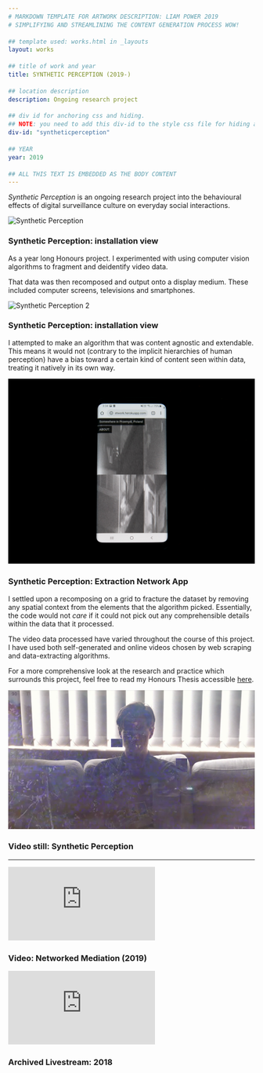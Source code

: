 ```yaml
---
# MARKDOWN TEMPLATE FOR ARTWORK DESCRIPTION: LIAM POWER 2019
# SIMPLIFYING AND STREAMLINING THE CONTENT GENERATION PROCESS WOW!

## template used: works.html in _layouts
layout: works

## title of work and year 
title: SYNTHETIC PERCEPTION (2019-)

## location description
description: Ongoing research project

## div id for anchoring css and hiding. 
## NOTE: you need to add this div-id to the style css file for hiding and showing of divs to work
div-id: "syntheticperception"

## YEAR
year: 2019

## ALL THIS TEXT IS EMBEDDED AS THE BODY CONTENT
---
```


*Synthetic Perception* is an ongoing research project into the behavioural effects of digital surveillance culture on everyday social interactions. 

![Synthetic Perception](images/syntheticperception/sp1.jpg)
### Synthetic Perception: installation view
 
As a year long Honours project. I experimented with using computer vision algorithms to fragment and deidentify video data. 

That data was then recomposed and output onto a display medium. These included computer screens, televisions and smartphones. 

![Synthetic Perception 2](images/syntheticperception/sp2.jpg)
### Synthetic Perception: installation view

I attempted to make an algorithm that was content agnostic and extendable. This means it would not (contrary to the implicit hierarchies of human perception) have a bias toward a certain kind of content seen within data, treating it natively in its own way.

![Synthetic Perception 2](images/syntheticperception/sp3.jpg)
### Synthetic Perception: Extraction Network App



I settled upon a recomposing on a grid to fracture the dataset by removing any spatial context from the elements that the algorithm picked. Essentially, the code would not *care* if it could not pick out any comprehensible details within the data that it processed.  

The video data processed have varied throughout the course of this project. I have used both self-generated and online videos chosen by web scraping and data-extracting algorithms.  

For a more comprehensive look at the research and practice which surrounds this project, feel free to read my Honours Thesis accessible [here](http://liamfpower.com/writing.html).


![sm4](images/syntheticperception/sm4.png)
### Video still: Synthetic Perception



___

<div class='embed-container'><iframe src='https://player.vimeo.com/video/337671934?title=0&byline=0&portrait=0' frameborder='0' webkitAllowFullScreen mozallowfullscreen allowFullScreen></iframe></div>

### Video: Networked Mediation (2019)


<div class='embed-container'><iframe src="https://www.youtube.com/embed/0HfZjL95RfU" frameborder="0" allow="accelerometer; autoplay; encrypted-media; gyroscope; picture-in-picture" allowfullscreen></iframe>
</div>

### Archived Livestream: 2018



